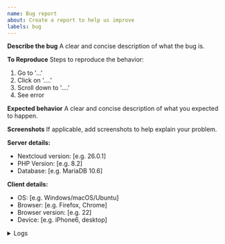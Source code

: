 ```yaml
---
name: Bug report
about: Create a report to help us improve
labels: bug
---
```


**Describe the bug**
A clear and concise description of what the bug is.

**To Reproduce**
Steps to reproduce the behavior:
1. Go to '...'
2. Click on '....'
3. Scroll down to '....'
4. See error

**Expected behavior**
A clear and concise description of what you expected to happen.

**Screenshots**
If applicable, add screenshots to help explain your problem.

**Server details:**
- Nextcloud version: [e.g. 26.0.1]
- PHP Version: [e.g. 8.2]
- Database: [e.g. MariaDB 10.6]

**Client details:**
 - OS: [e.g. Windows/macOS/Ubuntu]
 - Browser: [e.g. Firefox, Chrome]
 - Browser version: [e.g. 22]
 - Device: [e.g. iPhone6, desktop]

<details>
<summary>Logs</summary>

#### Nextcloud log (data/nextcloud.log)
```
Insert your Nextcloud log here
```

#### Browser log
```
Insert your browser log here, this could for example include:

a) The javascript console log
b) The network log
c) ...
```

</details>
